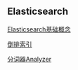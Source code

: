 ## Elasticsearch
[Elasticsearch基础概念](elasticsearch/ElasticSearch基础概念.md)

[倒排索引](elasticsearch/倒排索引.md)

[分词器Analyzer](elasticsearch/analyzer.md)
